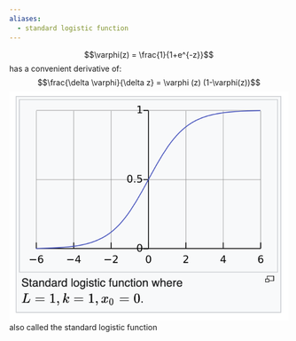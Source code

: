 ```yaml
---
aliases:
  - standard logistic function
---
```


$$\varphi(z) = \frac{1}{1+e^{-z}}$$
has a convenient derivative of:
$$\frac{\delta \varphi}{\delta z} = \varphi (z) (1-\varphi(z))$$
![](../public/02177cd03cea7577d463b61fe2b4cd60.png)also called the standard logistic function